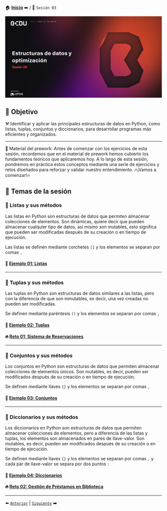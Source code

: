 🏠 [**Inicio**](../Readme.md) ➡️ / 📖 `Sesión 03`

<div align="center">
    <img src="Imagenes/S03_Bedu.png" alt="Sesion_03">
</div>

## 🎯 Objetivo

⚒️ Identificar y aplicar las principales estructuras de datos en Python, como listas, tuplas, conjuntos y diccionarios, para desarrollar programas más eficientes y organizados.

---

📘 Material del prework:
Antes de comenzar con los ejercicios de esta sesión, recordemos que en el material de prework hemos cubierto los fundamentos teóricos que aplicaremos hoy. A lo largo de esta sesión, pondremos en práctica estos conceptos mediante una serie de ejercicios y retos diseñados para reforzar y validar nuestro entendimiento. 🔥¡Vamos a comenzar!🔥

## 📂 Temas de la sesión

### 📖 Listas y sus métodos

Las listas en Python son estructuras de datos que permiten almacenar colecciones de elementos. Son dinámicas, quiere decir que pueden almacenar cualquier tipo de datos, así mismo son mutables, esto significa que pueden ser modificadas después de su creación o en tiempo de ejecución.

Las listas se definen mediante corchetes `[]` y los elementos se separan por comas `,`

#### 📜 **[Ejemplo 01: Listas](Ejemplo-01/Readme.md)**

---

### 📖 Tuplas y sus métodos

Las tuplas en Python son estructuras de datos similares a las listas, pero con la diferencia de que son inmutables, es decir, una vez creadas no pueden ser modificadas. 

Se definen mediante paréntesis `()` y los elementos se separan por comas `,`

#### 📜 **[Ejemplo 02: Tuplas](Ejemplo-02/Readme.md)**
#### 🔥 **[Reto 01: Sistema de Reservaciones](Reto-01/Readme.md)**
---

### 📖 Conjuntos y sus métodos

Los conjuntos en Python son estructuras de datos que permiten almacenar colecciones de elementos únicos. Son mutables, es decir, pueden ser modificados después de su creación o en tiempo de ejecución.

Se definen mediante llaves `{}` y los elementos se separan por comas `,`

#### 📜 **[Ejemplo 03: Conjuntos](Ejemplo-03/Readme.md)**

---

### 📖 Diccionarios y sus métodos

Los diccionarios en Python son estructuras de datos que permiten almacenar colecciones de elementos, pero a diferencia de las listas y tuplas, los elementos son almacenados en pares de llave-valor. Son mutables, es decir, pueden ser modificados después de su creación o en tiempo de ejecución.

Se definen mediante llaves `{}` y los elementos se separan por comas `,` y cada par de llave-valor se separa por dos puntos `:`

#### 📜 **[Ejemplo 04: Diccionarios](Ejemplo-04/Readme.md)**

#### 🔥 **[Reto 02: Gestión de Préstamos en Biblioteca](Reto-02/Readme.md)**
---

⬅️ [`Anterior`](../Readme.md) | [`Siguiente`](../Sesion-04/Readme.md) ➡️
